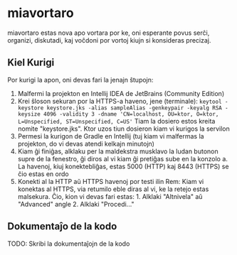 # miavortaro
miavortaro estas nova apo vortara por ke, oni esperante povus serĉi, organizi, diskutadi, kaj voĉdoni por vortoj kiujn si konsideras precizaj.

## Kiel Kurigi
Por kurigi la apon, oni devas fari la jenajn ŝtupojn:


1. Malfermi la projekton en Intellij IDEA de JetBrains (Community Edition)
2. Krei ŝloson sekuran por la HTTPS-a haveno, jene (terminale):
    `keytool -keystore keystore.jks -alias sampleAlias -genkeypair -keyalg RSA -keysize 4096 -validity 3 -dname 'CN=localhost, OU=ktor, O=ktor, L=Unspecified, ST=Unspecified, C=US'`
    Tiam la dosiero estos kreita nomite "keystore.jks". Ktor uzos tiun dosieron kiam vi kurigos la servilon
3. Permesi la kurigon de Gradle en Intellij (tuj kiam vi malfermas la projekton, do vi devas atendi kelkajn minutojn)
4. Kiam ĝi finiĝas, alklaku per la maldekstra musklavo la ludan butonon supre de la fenestro, ĝi diros al vi kiam ĝi pretiĝas sube en la konzolo
   a. La havenoj, kiuj konektebliĝas, estas 5000 (HTTP) kaj 8443 (HTTPS) se ĉio estas en ordo
5. Konekti al la HTTP aŭ HTTPS havenoj por testi ilin
    Rem: Kiam vi konektas al HTTPS, via retumilo eble diras al vi, ke la retejo estas malsekura. Ĉio, kion vi devas fari estas:
        1. Alklaki "Altnivela" aŭ "Advanced" angle
        2. Alklaki "Procedi..."

## Dokumentaĵo de la kodo
TODO: Skribi la dokumentaĵojn de la kodo